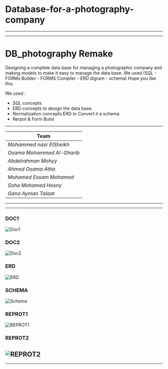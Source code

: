 # Database-for-a-photography-company
---
---

# DB_photography Remake 
Designing a complete data base for managing a photographic company and making models to make it easy to manage the data base. We used (SQL - FORMs Builder - FORMS Compiler - ERD digram - schema) Hope you like this.


We used :

- SQL concepts
- ERD concepts to design the data base.
- Normalization concepts ERD to Convert it  a schema
- Rerpot & Form Bulid


---

|  Team                        | 
| ---------------------------- | 
| *Mohammed nasr ElSheikh*     | 
| *Osama Mohammed Al-Gharib*   | 
|   *Abdelrahman Mohyy*        | 
| *Ahmed Osama Attia*          | 
| *Mohamed Essam Mohamed*      | 
| *Soha Mohamed Hosny*  
|*Gana Ayman Talaat*           |

---


---
### DOC1
![Doc1][1]
### DOC2
![Doc2][2]
### ERD
![ERD][3]
### SCHEMA
![Schema][4]
### REPROT1
![REPROT1][5]
### REPROT2
![REPROT2][6]
---
---

[1]:<dm/DOC1.png>

[2]:<dm/DOC2.png>

[3]:<dm/ERD.png>

[4]:<dm/Schema.png>

[5]:<dm/REPROT1.png>

[6]:<dm/REPROT2.png>

